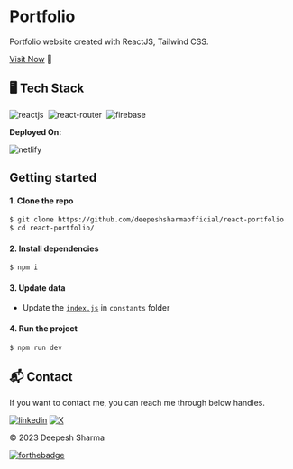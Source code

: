 # Portfolio

Portfolio website created with ReactJS, Tailwind CSS.

[Visit Now](https://deepeshsharma.netlify.app/) 🚀

## 🖥️ Tech Stack

![reactjs](https://img.shields.io/badge/React-20232A?style=for-the-badge&logo=react&logoColor=61DAFB)&nbsp;
![react-router](https://img.shields.io/badge/React_Router-CA4245?style=for-the-badge&logo=react-router&logoColor=white)&nbsp;
![firebase](https://img.shields.io/badge/tailwind_CSS-38bdf8?style=for-the-badge&logo=tailwindcss&logoColor=white)&nbsp;

**Deployed On:**

![netlify](https://img.shields.io/badge/Netlify-00C7B7?style=for-the-badge&logo=netlify&logoColor=white)


## Getting started

#### 1. Clone the repo

```sh
$ git clone https://github.com/deepeshsharmaofficial/react-portfolio
$ cd react-portfolio/
```
#### 2. Install dependencies

```sh
$ npm i
```

#### 3. Update data

- Update the [`index.js`]() in `constants` folder

#### 4. Run the project

```sh
$ npm run dev
```

## 📬 Contact

If you want to contact me, you can reach me through below handles.

[![linkedin](https://img.shields.io/badge/LinkedIn-0077B5?style=for-the-badge&logo=linkedin&logoColor=white)](https://www.linkedin.com/in/deepeshsharmaofficial/)
[![X](https://img.shields.io/badge/X-000000?style=for-the-badge&logo=x&logoColor=white)](https://twitter.com/DeepeshSharma48/)

© 2023 Deepesh Sharma

[![forthebadge](https://forthebadge.com/images/badges/built-with-love.svg)](https://forthebadge.com)